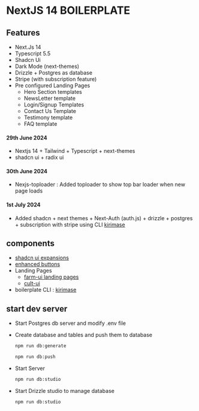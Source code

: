 # NextJS 14 BOILERPLATE

## Features

- Next.Js 14
- Typescript 5.5
- Shadcn Ui
- Dark Mode (next-themes)
- Drizzle + Postgres as database
- Stripe (with subscription feature)
- Pre configured Landing Pages
  - Hero Section templates
  - NewsLetter template
  - Login/Signup Templates
  - Contact Us Template
  - Testimony template
  - FAQ template

#### 29th June 2024

- Nextjs 14 + Tailwind + Typescript + next-themes
- shadcn ui + radix ui

#### 30th June 2024

- Nexjs-toploader : Added toploader to show top bar loader when new page loads

#### 1st July 2024

- Added shadcn + next themes + Next-Auth (auth.js) + drizzle + postgres + subscription with stripe using CLI [kirimase](https://kirimase.dev/)

## components

- [shadcn ui expansions](https://shadcnui-expansions.typeart.cc/docs)
- [enhanced buttons](https://enhanced-button.vercel.app/)
- Landing Pages
  - [farm-ui landing pages](https://www.farmui.com/component)
  - [cult-ui](https://www.cult-ui.com/docs/components)
- boilerplate CLI : [kirimase](https://kirimase.dev/)

## start dev server

- Start Postgres db server and modify .env file
- Create database and tables and push them to database

  ```bash
  npm run db:generate
  ```

  ```bash
  npm run db:push
  ```

- Start Server

  ```bash
  npm run db:studio
  ```

- Start Drizzle studio to manage database

  ```bash
  npm run db:studio
  ```
